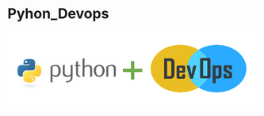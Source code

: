 # Pyhon_Devops


![alt text](https://github.com/rchavezj/Pyhon_DevOps/blob/master/Images/Python_DevOps.PNG)